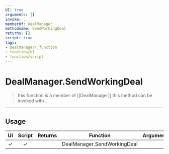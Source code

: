 ```yaml
---
UI: true
arguments: []
invoke: .
memberOf: DealManager
methodname: SendWorkingDeal
returns: []
script: true
tags:
- DealManager/_function
- function/UI
- function/script
---
```

# DealManager.SendWorkingDeal
> this function is a member of [[DealManager]]
> this method can be invoked with `.`
-----
## Usage
|  UI | Script | Returns | Function | Arguments |
|:---:|:------:|-------:|:--------:|:---------|
|✓|✓||DealManager.SendWorkingDeal||
